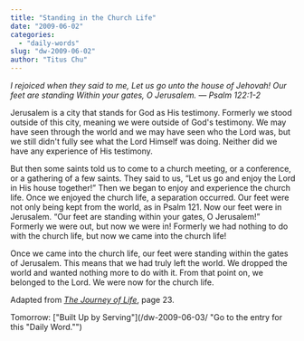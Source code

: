 ```yaml
---
title: "Standing in the Church Life"
date: "2009-06-02"
categories: 
  - "daily-words"
slug: "dw-2009-06-02"
author: "Titus Chu"
---
```


_I rejoiced when they said to me, Let us go unto the house of Jehovah! Our feet are standing Within your gates, O Jerusalem. — Psalm 122:1-2_

Jerusalem is a city that stands for God as His testimony. Formerly we stood outside of this city, meaning we were outside of God's testimony. We may have seen through the world and we may have seen who the Lord was, but we still didn't fully see what the Lord Himself was doing. Neither did we have any experience of His testimony.

But then some saints told us to come to a church meeting, or a conference, or a gathering of a few saints. They said to us, “Let us go and enjoy the Lord in His house together!” Then we began to enjoy and experience the church life. Once we enjoyed the church life, a separation occurred. Our feet were not only being kept from the world, as in Psalm 121. Now our feet were in Jerusalem. “Our feet are standing within your gates, O Jerusalem!” Formerly we were out, but now we were in! Formerly we had nothing to do with the church life, but now we came into the church life!

Once we came into the church life, our feet were standing within the gates of Jerusalem. This means that we had truly left the world. We dropped the world and wanted nothing more to do with it. From that point on, we belonged to the Lord. We were now for the church life.

Adapted from [_The Journey of Life_](/book-journey-of-life/ "Go to the entry for this book."), page 23.

Tomorrow: ["Built Up by Serving"](/dw-2009-06-03/ "Go to the entry for this "Daily Word."")
